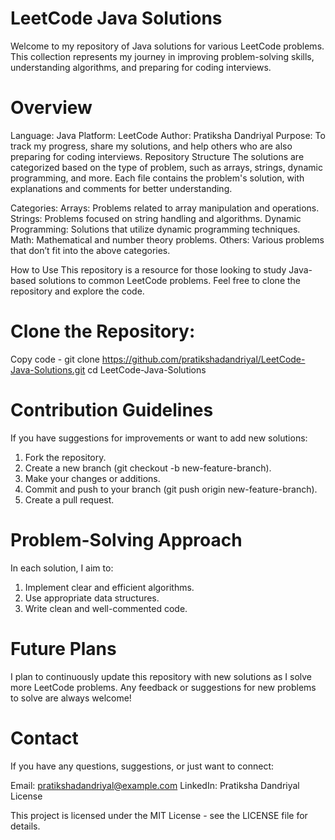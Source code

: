 # LeetCode Java Solutions
Welcome to my repository of Java solutions for various LeetCode problems. This collection represents my journey in improving problem-solving skills, understanding algorithms, and preparing for coding interviews.

# Overview
Language: Java
Platform: LeetCode
Author: Pratiksha Dandriyal
Purpose: To track my progress, share my solutions, and help others who are also preparing for coding interviews.
Repository Structure
The solutions are categorized based on the type of problem, such as arrays, strings, dynamic programming, and more. Each file contains the problem's solution, with explanations and comments for better understanding.


Categories:
Arrays: Problems related to array manipulation and operations.
Strings: Problems focused on string handling and algorithms.
Dynamic Programming: Solutions that utilize dynamic programming techniques.
Math: Mathematical and number theory problems.
Others: Various problems that don’t fit into the above categories.

How to Use
This repository is a resource for those looking to study Java-based solutions to common LeetCode problems. Feel free to clone the repository and explore the code.

# Clone the Repository:
Copy code -
git clone https://github.com/pratikshadandriyal/LeetCode-Java-Solutions.git
cd LeetCode-Java-Solutions

# Contribution Guidelines

If you have suggestions for improvements or want to add new solutions:
1. Fork the repository.
2. Create a new branch (git checkout -b new-feature-branch).
3. Make your changes or additions.
4. Commit and push to your branch (git push origin new-feature-branch).
5. Create a pull request.
   
# Problem-Solving Approach
In each solution, I aim to:
1. Implement clear and efficient algorithms.
2. Use appropriate data structures.
3. Write clean and well-commented code.


# Future Plans
I plan to continuously update this repository with new solutions as I solve more LeetCode problems. Any feedback or suggestions for new problems to solve are always welcome!

# Contact

If you have any questions, suggestions, or just want to connect:

Email: pratikshadandriyal@example.com
LinkedIn: Pratiksha Dandriyal
License

This project is licensed under the MIT License - see the LICENSE file for details.
